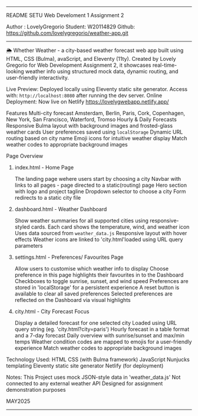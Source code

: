----------------------------------
README
SETU Web Develoment 1 Assignment 2

Author : LovelyGregorio
Student: W20114829
Github: https://github.com/lovelygregorio/weather-app.git
___________________________________


🌦️ Whether Weather - a city-based weather forecast web app built using HTML, CSS (Bulma), avaScript, and Eleventy (11ty). Created by Lovely Gregorio for Web Development Assignment 2, it showcases real-time-looking weather info using structured mock data, dynamic routing, and user-friendly interactivity.


Live Preview:
	Deployed locally using Eleventy static site generator. 
	Access with: `http://localhost:8080` after running the dev server.
	Online Deployment: Now live on Netlify https://lovelygwebapp.netlify.app/ 

 
Features
	Multi-city forecast Amsterdam, Berlin, Paris, Cork, Copenhagen, New York, San Francisco, Waterford, Tromso
	Hourly & Daily Forecasts
	Responsive Bulma layout with background images and frosted-glass weather cards
	User preferences saved using `localStorage`
	Dynamic URL routing based on city name
	Emoji icons for intuitive weather display
	Match weather codes to appropriate background images


Page Overview

1. index.html - Home Page

	The landing page wehere users start by choosing a city
	Navbar with links to all pages - page directed to a static(routing) page 
	Hero section with logo and project tagline
	Dropdown selector to choose a city
	Form redirects to a static city file

2. dashboard.html - Weather Dashboard
	
	Show weather summaries for all supported cities using responsive-styled cards.
	Each card shows the temperature, wind, and weather icon
	Uses data sourced from `weather_data.js`
	Responsive layout with hover effects
	Weather icons are linked to 'city.html'loaded using URL query parameters
	

3. settings.html - Preferences/ Favourites Page
	
	Allow users to customise which weather info to display 
	Choose preference in this page highlights their favourites in to the Dashboard
	Checkboxes to toggle sunrise, sunset, and wind speed
	Preferences are stored in 'localStorage' for a persistent experience
	A reset button is available to clear all saved preferences
	Selected preferences are reflected on the Dashboard via visual highlights



4. city.html - City Forecast Focus

	Display a detailed forecast for one selected city
	Loaded using URL query string (eg. 'city.html?city=paris')
	Hourly forecast in a table format and a 7-day forecast
	Daily overview with sunrise/sunset and max/min temps
	Weather condition codes are mapped to emojis for a user-friendly experience
	Match weather codes to appropriate background images



Technology Used:
	HTML
	CSS (with Bulma framework)
	JavaScript
	Nunjucks templating
	Eleventy static site generator
	Netlify (for deployment)

Notes:
	This Project uses mock JSON-style data in 'weather_data.js'
	Not connected to any external weather API
	Designed for assignment demonstration purposes

MAY2025

_____________________________________________________________























